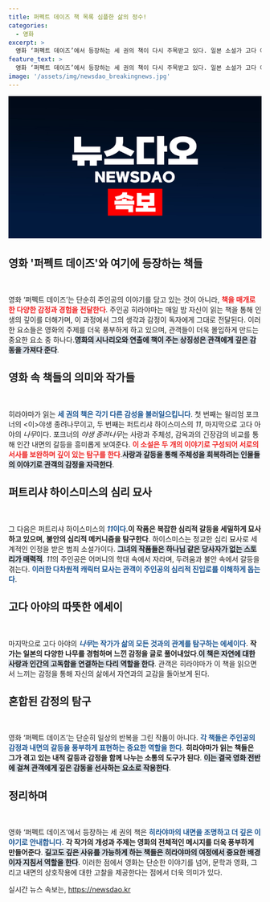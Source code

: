 ```yaml
---
title: 퍼펙트 데이즈 책 목록 심플한 삶의 정수!
categories:
  - 영화
excerpt: >
  영화 ‘퍼펙트 데이즈’에서 등장하는 세 권의 책이 다시 주목받고 있다. 일본 소설가 고다 아야의 <나무>와 하이스미스의 <11>은 다시 번역될 예정이다. 영화와 책의 만남이 흥미로운 이야기를 이끌어낸다.
feature_text: >
  영화 ‘퍼펙트 데이즈’에서 등장하는 세 권의 책이 다시 주목받고 있다. 일본 소설가 고다 아야의 <나무>와 하이스미스의 <11>은 다시 번역될 예정이다. 영화와 책의 만남이 흥미로운 이야기를 이끌어낸다.
image: '/assets/img/newsdao_breakingnews.jpg'
---
```


<p><img src="/assets/img/newsdao_breakingnews.jpg" alt="ontimetimes 속보" /></p>

<h2 data-ke-size="size26">영화 '퍼펙트 데이즈'와 여기에 등장하는 책들</h2>

<p data-ke-size="size16">&nbsp;</p>

<p>영화 ‘퍼펙트 데이즈’는 단순히 주인공의 이야기를 담고 있는 것이 아니라, <b><span style="color: #ee2323;">책을 매개로 한 다양한 감정과 경험을 전달한다</span></b>. 주인공 히라야마는 매일 밤 자신이 읽는 책을 통해 인생의 깊이를 더해가며, 이 과정에서 그의 생각과 감정이 독자에게 그대로 전달된다. 이러한 요소들은 영화의 주제를 더욱 풍부하게 하고 있으며, 관객들이 더욱 몰입하게 만드는 중요한 요소 중 하나다.<b><span style="background-color: #21538527;">영화의 시나리오와 연출에 책이 주는 상징성은 관객에게 깊은 감동을 가져다 준다</span></b>. </p>

<h2 data-ke-size="size26">영화 속 책들의 의미와 작가들</h2>

<p data-ke-size="size16">&nbsp;</p>

<p>히라야마가 읽는 <b><span style="color: #1a5490;">세 권의 책은 각기 다른 감성을 불러일으킵니다</span></b>. 첫 번째는 윌리엄 포크너의 &lt;이&gt;야생 종려나무</i>이고, 두 번째는 퍼트리샤 하이스미스의 <i>11</i>, 마지막으로 고다 아야의 <i>나무</i>이다. 포크너의 <i>야생 종려나무</i>는 사랑과 주체성, 감옥과의 긴장감의 비교를 통해 인간 내면의 갈등을 흥미롭게 보여준다. <b><span style="color: #ee2323;">이 소설은 두 개의 이야기로 구성되어 서로의 서사를 보완하며 깊이 있는 탐구를 한다</span></b>.<b><span style="background-color: #21538527;">사랑과 갈등을 통해 주체성을 회복하려는 인물들의 이야기로 관객의 감정을 자극한다</span></b>.</p>

<h2 data-ke-size="size26">퍼트리샤 하이스미스의 심리 묘사</h2>

<p data-ke-size="size16">&nbsp;</p>

<p>그 다음은 퍼트리샤 하이스미스의 <b><span style="color: #1a5490;"><i>11</i>이다</span></b>.<b><span style="ee2323;">이 작품은 복잡한 심리적 갈등을 세밀하게 묘사하고 있으며, 불안의 심리적 메커니즘을 탐구한다</span></b>. 하이스미스는 정교한 심리 묘사로 세계적인 인정을 받은 범죄 소설가이다. <b><span style="background-color: #21538527;">그녀의 작품들은 하나님 같은 당사자가 없는 스토리가 매력적</span></b>. <i>11</i>의 주인공은 어머니의 학대 속에서 자라며, 두려움과 불안 속에서 갈등을 겪는다. <b><span style="color: #1a5490;">이러한 다차원적 캐릭터 묘사는 관객이 주인공의 심리적 진입로를 이해하게 돕는다</span></b>.</p>

<h2 data-ke-size="size26">고다 아야의 따뜻한 에세이</h2>

<p data-ke-size="size16">&nbsp;</p>

<p>마지막으로 고다 아야의 <b><span style="color: #1a5490;"><i>나무</i>는 작가가 삶의 모든 것과의 관계를 탐구하는 에세이다</span></b>. <b><span style="ee2323;">작가는 일본의 다양한 나무를 경험하며 느낀 감정을 글로 풀어내었다</span></b>.<b><span style="background-color: #21538527;">이 책은 자연에 대한 사랑과 인간의 고독함을 연결하는 다리 역할을 한다</span></b>. 관객은 히라야마가 이 책을 읽으면서 느끼는 감정을 통해 자신의 삶에서 자연과의 교감을 돌아보게 된다.</p>

<h2 data-ke-size="size26">혼합된 감정의 탐구</h2>

<p data-ke-size="size16">&nbsp;</p>

<p>영화 ‘퍼펙트 데이즈’는 단순히 일상의 반복을 그린 작품이 아니다. <b><span style="color: #1a5490;">각 책들은 주인공의 감정과 내면의 갈등을 풍부하게 표현하는 중요한 역할을 한다</span></b>. <b><span style="ee2323;">히라야마가 읽는 책들은 그가 겪고 있는 내적 갈등과 감정을 함께 나누는 소통의 도구가 된다</span></b>. <b><span style="background-color: #21538527;">이는 결국 영화 전반에 걸쳐 관객에게 깊은 감동을 선사하는 요소로 작용한다</span></b>.</p>

<h2 data-ke-size="size26">정리하며</h2>

<p data-ke-size="size16">&nbsp;</p>

<p>영화 ‘퍼펙트 데이즈’에서 등장하는 세 권의 책은 <b><span style="color: #1a5490;">히라야마의 내면을 조명하고 더 깊은 이야기로 안내합니다</span></b>. <b><span style="ee2323;">각 작가의 개성과 주제는 영화의 전체적인 메시지를 더욱 풍부하게 만들어준다</span></b>. <b><span style="background-color: #21538527;">길고도 깊은 사유를 가능하게 하는 책들은 히라야마의 여정에서 중요한 배경이자 지침서 역할을 한다</span></b>. 이러한 점에서 영화는 단순한 이야기를 넘어, 문학과 영화, 그리고 내면의 상호작용에 대한 고찰을 제공한다는 점에서 더욱 의미가 있다.</p>
실시간 뉴스 속보는, <a href="https://newsdao.kr" rel="dofollow">https://newsdao.kr</a>


